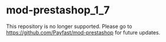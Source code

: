 # mod-prestashop_1_7

This repository is no longer supported. Please go to https://github.com/Payfast/mod-prestashop for future updates.
